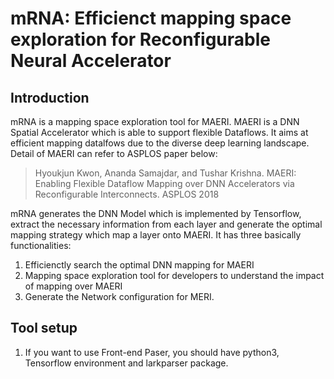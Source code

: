 # mRNA: Efficienct mapping space exploration for Reconfigurable Neural Accelerator
## Introduction
mRNA is a mapping space exploration tool for MAERI. 
MAERI is a DNN Spatial Accelerator which is able to support flexible Dataflows. It aims at efficient mapping datalfows due to the diverse deep learning landscape. Detail of MAERI can refer to ASPLOS paper below:

>Hyoukjun Kwon, Ananda Samajdar, and Tushar Krishna. MAERI: Enabling Flexible Dataflow Mapping over DNN Accelerators via Reconfigurable Interconnects. ASPLOS 2018

mRNA generates the DNN Model which is implemented by Tensorflow, extract the necessary information from each layer and generate the optimal mapping strategy which map a layer onto MAERI. It has three basically functionalities:

1. Efficienctly search the optimal DNN mapping for MAERI
2. Mapping space exploration tool for developers to understand the impact of mapping over MAERI
3. Generate the Network configuration for MERI.

## Tool setup
1. If you want to use Front-end Paser, you should have python3, Tensorflow environment and larkparser package.

